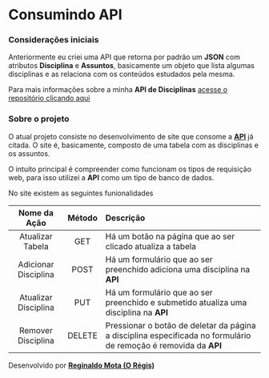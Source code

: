 # Consumindo API

### Considerações iniciais
Anteriormente eu criei uma API que retorna por padrão um **JSON** com atributos **Disciplina** e **Assuntos**, basicamente um objeto que lista algumas disciplinas e as relaciona com os conteúdos estudados pela mesma.

Para mais informações sobre a minha **API de Disciplinas** [acesse o repositório clicando aqui](https://github.com/Regijur/Implementando-API-de-Disciplinas-e-Assuntos-e-Rotas-do-Servidor)

### Sobre o projeto
O atual projeto consiste no desenvolvimento de site que consome a [**API**](https://github.com/Regijur/Implementando-API-de-Disciplinas-e-Assuntos-e-Rotas-do-Servidor) já citada. O site é, basicamente, composto de uma tabela com as disciplinas e os assuntos.

O intuito principal é compreender como funcionam os tipos de requisição web, para isso utilizei a **API** como um tipo de banco de dados.

No site existem as seguintes funionalidades

Nome da Ação|Método|Descrição
:------------:|:-----:|:----
Atualizar Tabela|GET|Há um botão na página que ao ser clicado atualiza a tabela
Adicionar Disciplina|POST|Há um formulário que ao ser preenchido adiciona uma disciplina na **API**
Atualizar Disciplina|PUT|Há um formulário que ao ser preenchido e submetido atualiza uma disciplina na **API**
Remover Disciplina | DELETE | Pressionar o botão de deletar da página a disciplina especificada no formulário de remoção é removida da **API**

Desenvolvido por [**Reginaldo Mota (O Régis)**](https://oregis.dev.br)
